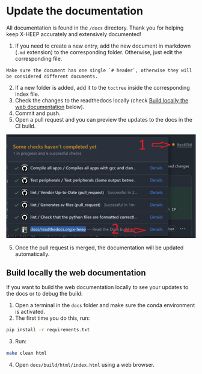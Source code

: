 # Update the documentation

All documentation is found in the `/docs` directory. Thank you for helping keep X-HEEP accurately and extensively documented!

1. If you need to create a new entry, add the new document in markdown (`.md` extension) to the corresponding folder. Otherwise, just edit the corresponding file.

```{note}
Make sure the document has one single `# header`, otherwise they will be considered different documents.
```

2. If a new folder is added, add it to the `toctree` inside the corresponding index file.
3. Check the changes to the readthedocs locally (check [Build locally the web documentation](#build-locally-the-web-documentation) below).
3. Commit and push.
4. Open a pull request and you can preview the updates to the docs in the CI build.

![update_docs_preview](../images/update_docs_preview.png)

5. Once the pull request is merged, the documentation will be updated automatically.

## Build locally the web documentation

If you want to build the web documentation locally to see your updates to the docs or to debug the build:

1. Open a terminal in the `docs` folder and make sure the conda environment is activated.
2. The first time you do this, run:

```bash
pip install -r requirements.txt
```

3. Run:

```bash
make clean html
```

4. Open `docs/build/html/index.html` using a web browser.
